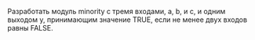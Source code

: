 Разработать модуль minority с тремя входами, a, b, и c,
и одним выходом y, принимающим значение TRUE, если не менее двух входов
равны FALSE.
